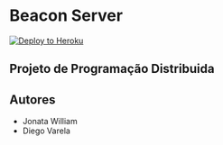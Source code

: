 Beacon Server
================

[![Deploy to Heroku](https://www.herokucdn.com/deploy/button.png)](https://heroku.com/deploy)



Projeto de Programação Distribuida 
----------------------------------



Autores
-------------

- Jonata William
- Diego Varela

